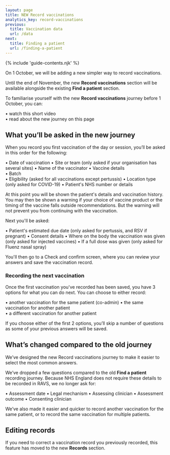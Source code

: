 ```yaml
---
layout: page
title: NEW Record vaccinations
analytics_key: record-vaccinations
previous:
  title: Vaccination data
  url: /data
next:
  title: Finding a patient
  url: /finding-a-patient
---
```


{% include 'guide-contents.njk' %}

On 1 October, we will be adding a new simpler way to record vaccinations. 
 
Until the end of November, the new **Record vaccinations** section will be available alongside the existing **Find a patient** section. 

To familiarise yourself with the new **Record vaccinations** journey before 1 October, you can: 

•	watch this short video  
•	read about the new journey on this page 


## What you’ll be asked in the new journey 

When you record you first vaccination of the day or session, you’ll be asked in this order for the following:

•	Date of vaccination 
•	Site or team (only asked if your organisation has several sites) 
•	Name of the vaccinator 
•	Vaccine details  
•	Batch  
•	Eligibility (asked for all vaccinations except pertussis) 
•	Location type (only asked for COVID-19) 
•	Patient's NHS number or details 
 
At this point you will be shown the patient's details and vaccination history.  
You may then be shown a warning if your choice of vaccine product or the timing of the vaccine falls outside recommendations. But the warning will not prevent you from continuing with the vaccination. 

Next you'll be asked: 

•	Patient's estimated due date (only asked for pertussis, and RSV if pregnant) 
•	Consent details 
•	Where on the body the vaccination was given (only asked for injected vaccines) 
•	If a full dose was given (only asked for Fluenz nasal spray) 
 
You'll then go to a Check and confirm screen, where you can review your answers and save the vaccination record.  

### Recording the next vaccination 

Once the first vaccination you've recorded has been saved, you have 3 options for what you can do next. You can choose to either record: 

•	another vaccination for the same patient (co-admin) 
•	the same vaccination for another patient  
•	a different vaccination for another patient  

If you choose either of the first 2 options, you’ll skip a number of questions as some of your previous answers will be saved. 

## What’s changed compared to the old journey

We’ve designed the new Record vaccinations journey to make it easier to select the most common answers. 

We’ve dropped a few questions compared to the old **Find a patient** recording journey. Because NHS England does not require these details to be recorded in RAVS, we no longer ask for: 

•	Assessment date 
•	Legal mechanism 
•	Assessing clinician 
•	Assessment outcome 
•	Consenting clinician 
  
We’ve also made it easier and quicker to record another vaccination for the same patient, or to record the same vaccination for multiple patients.  
 
## Editing records

If you need to correct a vaccination record you previously recorded, this feature has moved to the new **Records** section.
